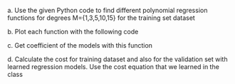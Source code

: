 a. Use the given Python code to find different polynomial regression functions for degrees
M={1,3,5,10,15} for the training set dataset

b. Plot each function with the following code

c. Get coefficient of the models with this function

d. Calculate the cost for training dataset and also for the validation set with learned regression
models. Use the cost equation that we learned in the class